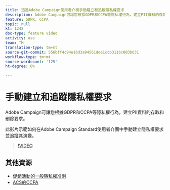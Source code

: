 ```yaml
---
title: 透過Adobe Campaign使用者介面手動建立和追蹤隱私權要求
description: Adobe Campaign可讓您根據GDPR和CCPA等隱私權行為，建立PII資料的存取和刪除要求。 此影片示範如何在Adobe Campaign Standard使用者介面中手動建立隱私權要求並追蹤其演變。
feature: GDPR, CCPA
topic: null
kt: 1242
doc-type: feature video
activity: use
team: TM
translation-type: tm+mt
source-git-commit: 556bff4c94e16d3a94561dee1ccb311bc003b631
workflow-type: tm+mt
source-wordcount: '125'
ht-degree: 0%

---
```



# 手動建立和追蹤隱私權要求

Adobe Campaign可讓您根據GDPR和CCPA等隱私權行為，建立PII資料的存取和刪除要求。

此影片示範如何在Adobe Campaign Standard使用者介面中手動建立隱私權要求並追蹤其演變。

>[!VIDEO](https://video.tv.adobe.com/v/29235?quality=12)

## 其他資源

* [促銷活動的一般隱私權准則](https://helpx.adobe.com/campaign/kb/campaign-privacy-overview.html)
* [ACS的CCPA](https://helpx.adobe.com/campaign/kb/acs-privacy.html#ccpa)
